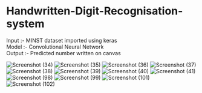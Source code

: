 # Handwritten-Digit-Recognisation-system
Input :- MINST dataset imported using keras   
Model :- Convolutional Neural Network   
Output :- Predicted number written on canvas <br>

![Screenshot (34)](https://github.com/Kaushal-2610/Handwritten-Digit-Recognisation-system/assets/85344428/4b1786e5-7164-422f-b4e4-c59a29d334ef)
![Screenshot (35)](https://github.com/Kaushal-2610/Handwritten-Digit-Recognisation-system/assets/85344428/c395af0d-44f1-42fa-838b-29f9de534af1)
![Screenshot (36)](https://github.com/Kaushal-2610/Handwritten-Digit-Recognisation-system/assets/85344428/d7274322-b905-47bd-bf91-108d2a9d6ab4)
![Screenshot (37)](https://github.com/Kaushal-2610/Handwritten-Digit-Recognisation-system/assets/85344428/a6312c03-168d-4437-8664-68e86ab68dbb)
![Screenshot (38)](https://github.com/Kaushal-2610/Handwritten-Digit-Recognisation-system/assets/85344428/3cb4691b-2b86-42c8-b570-a462587cbf4e)
![Screenshot (39)](https://github.com/Kaushal-2610/Handwritten-Digit-Recognisation-system/assets/85344428/7eb0164e-7c92-48a1-935d-b778f24aeb13)
![Screenshot (40)](https://github.com/Kaushal-2610/Handwritten-Digit-Recognisation-system/assets/85344428/a26839e7-28e0-4ee5-9803-40bfb9cd1ceb)
![Screenshot (41)](https://github.com/Kaushal-2610/Handwritten-Digit-Recognisation-system/assets/85344428/b6dac58c-b2ce-4dd4-970e-b5dfedd2e80b)
![Screenshot (98)](https://github.com/Kaushal-2610/Handwritten-Digit-Recognisation-system/assets/85344428/ec130bce-3b36-41e2-bb7b-5cc62a1e70d4)
![Screenshot (99)](https://github.com/Kaushal-2610/Handwritten-Digit-Recognisation-system/assets/85344428/6d983b67-0387-4094-8b8c-d86b9a95367b)
![Screenshot (101)](https://github.com/Kaushal-2610/Handwritten-Digit-Recognisation-system/assets/85344428/a4ed275f-472e-4ab7-afca-80bba55ca1b5)
![Screenshot (102)](https://github.com/Kaushal-2610/Handwritten-Digit-Recognisation-system/assets/85344428/a48abb80-73e2-4f7a-8af5-832b3c1a7f5c)
